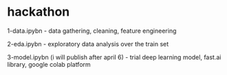 # hackathon

1-data.ipybn  - data gathering, cleaning, feature engineering

2-eda.ipybn   - exploratory data analysis over the train set

3-model.ipybn (i will publish after april 6) - trial deep learning model, fast.ai library, google colab platform
